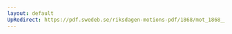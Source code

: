 ```yaml
---
layout: default
UpRedirect: https://pdf.swedeb.se/riksdagen-motions-pdf/1868/mot_1868__ak__00252/mot_1868__ak__00252_001.pdf
---
```

